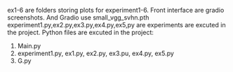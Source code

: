 ex1-6 are folders storing plots for experiment1-6.
Front interface are gradio screenshots. And Gradio use small_vgg_svhn.pth
experiment1.py,ex2.py,ex3.py,ex4.py,ex5,py are experiments are excuted in the project.
Python files are excuted in the project:
1. Main.py
2. experiment1.py, ex1.py, ex2.py, ex3.pu, ex4.py, ex5.py
3. G.py
